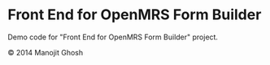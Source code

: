 Front End for OpenMRS Form Builder
==================================

Demo code for "Front End for OpenMRS Form Builder" project.

© 2014 Manojit Ghosh
